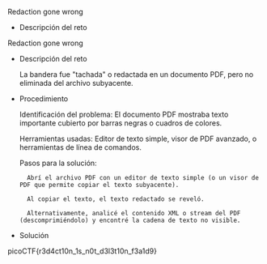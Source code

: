 Redaction gone wrong

- Descripción del reto

Redaction gone wrong

- Descripción del reto

    La bandera fue "tachada" o redactada en un documento PDF, pero no eliminada del archivo subyacente.

- Procedimiento

    Identificación del problema: El documento PDF mostraba texto importante cubierto por barras negras o cuadros de colores.

    Herramientas usadas: Editor de texto simple, visor de PDF avanzado, o herramientas de línea de comandos.

    Pasos para la solución:

        Abrí el archivo PDF con un editor de texto simple (o un visor de PDF que permite copiar el texto subyacente).

        Al copiar el texto, el texto redactado se reveló.

        Alternativamente, analicé el contenido XML o stream del PDF (descomprimiéndolo) y encontré la cadena de texto no visible.

- Solución

picoCTF{r3d4ct10n_1s_n0t_d3l3t10n_f3a1d9}

